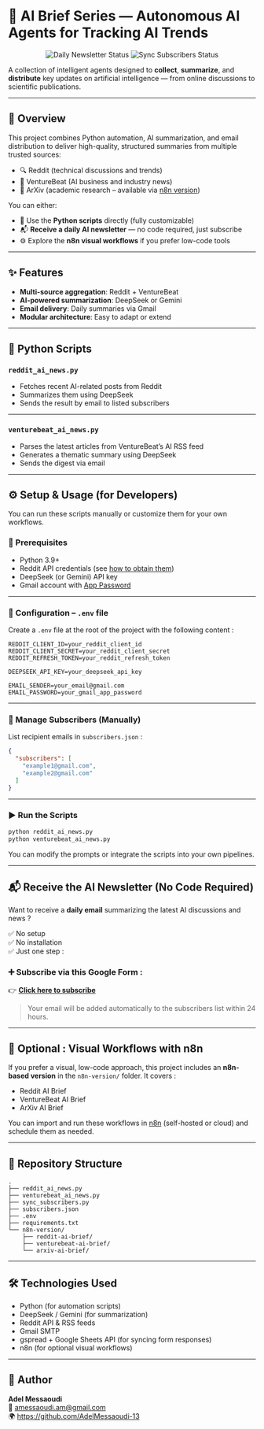# 🧠 AI Brief Series — Autonomous AI Agents for Tracking AI Trends


<p align="center">
  <img src="https://github.com/AdelMessaoudi-13/AI-Brief-Series/actions/workflows/daily-ai-news-summary.yml/badge.svg" alt="Daily Newsletter Status"/>
  <img src="https://github.com/AdelMessaoudi-13/AI-Brief-Series/actions/workflows/sync-subscribers.yml/badge.svg" alt="Sync Subscribers Status"/>
</p>

A collection of intelligent agents designed to **collect**, **summarize**, and **distribute** key updates on artificial intelligence — from online discussions to scientific publications.

---

## 🚀 Overview

This project combines Python automation, AI summarization, and email distribution to deliver high-quality, structured summaries from multiple trusted sources:

- 🔍 Reddit (technical discussions and trends)  
- 📰 VentureBeat (AI business and industry news)  
- 📡 ArXiv (academic research – available via [n8n version](#-optional-visual-workflows-with-n8n))

You can either:
- 🧪 Use the **Python scripts** directly (fully customizable)
- 📬 **Receive a daily AI newsletter** — no code required, just subscribe
- ⚙️ Explore the **n8n visual workflows** if you prefer low-code tools

---

## ✨ Features

- **Multi-source aggregation**: Reddit + VentureBeat  
- **AI-powered summarization**: DeepSeek or Gemini  
- **Email delivery**: Daily summaries via Gmail  
- **Modular architecture**: Easy to adapt or extend  

---

## 🐍 Python Scripts

### `reddit_ai_news.py`

- Fetches recent AI-related posts from Reddit  
- Summarizes them using DeepSeek  
- Sends the result by email to listed subscribers  

---

### `venturebeat_ai_news.py`

- Parses the latest articles from VentureBeat’s AI RSS feed  
- Generates a thematic summary using DeepSeek  
- Sends the digest via email  

---

## ⚙️ Setup & Usage (for Developers)

You can run these scripts manually or customize them for your own workflows.

### 🔧 Prerequisites

- Python 3.9+
- Reddit API credentials (see [how to obtain them](https://github.com/reddit-archive/reddit/wiki/OAuth2))
- DeepSeek (or Gemini) API key
- Gmail account with [App Password](https://myaccount.google.com/apppasswords)

---

### 📄 Configuration – `.env` file

Create a `.env` file at the root of the project with the following content :

```
REDDIT_CLIENT_ID=your_reddit_client_id
REDDIT_CLIENT_SECRET=your_reddit_client_secret
REDDIT_REFRESH_TOKEN=your_reddit_refresh_token

DEEPSEEK_API_KEY=your_deepseek_api_key

EMAIL_SENDER=your_email@gmail.com
EMAIL_PASSWORD=your_gmail_app_password
```

---

### 👥 Manage Subscribers (Manually)

List recipient emails in `subscribers.json` :

```json
{
  "subscribers": [
    "example1@gmail.com",
    "example2@gmail.com"
  ]
}
```

---

### ▶️ Run the Scripts

```bash
python reddit_ai_news.py
python venturebeat_ai_news.py
```

You can modify the prompts or integrate the scripts into your own pipelines.

---

## 📬 Receive the AI Newsletter (No Code Required)

Want to receive a **daily email** summarizing the latest AI discussions and news ?

✅ No setup  
✅ No installation  
✅ Just one step :

### ➕ Subscribe via this Google Form :

👉 **[Click here to subscribe](https://forms.gle/PNEbdy7EBNYeDMZK6)**

> Your email will be added automatically to the subscribers list within 24 hours.

---

## 🧩 Optional : Visual Workflows with n8n

If you prefer a visual, low-code approach, this project includes an **n8n-based version** in the `n8n-version/` folder. It covers :

- Reddit AI Brief  
- VentureBeat AI Brief  
- ArXiv AI Brief

You can import and run these workflows in [n8n](https://n8n.io/) (self-hosted or cloud) and schedule them as needed.

---

## 📁 Repository Structure

```
.
├── reddit_ai_news.py
├── venturebeat_ai_news.py
├── sync_subscribers.py
├── subscribers.json
├── .env
├── requirements.txt
└── n8n-version/
    ├── reddit-ai-brief/
    ├── venturebeat-ai-brief/
    └── arxiv-ai-brief/
```

---

## 🛠️ Technologies Used

- Python (for automation scripts)  
- DeepSeek / Gemini (for summarization)  
- Reddit API & RSS feeds  
- Gmail SMTP  
- gspread + Google Sheets API (for syncing form responses)  
- n8n (for optional visual workflows)  

---

## 👤 Author

**Adel Messaoudi**  
📩 amessaoudi.am@gmail.com  
🌍 https://github.com/AdelMessaoudi-13
